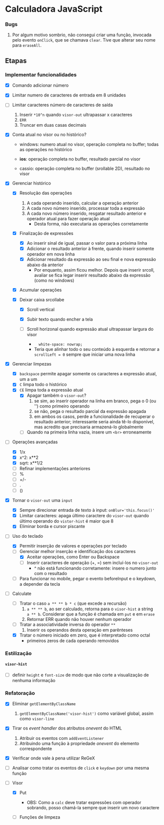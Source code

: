 # Calculadora JavaScript

### Bugs

1. Por algum motivo sombrio, não consegui criar uma função, invocada pelo evento `onClick`, que se chamava `clear`. Tive que alterar seu nome para `eraseAll`.

## Etapas

### Implementar funcionalidades

- [x] Comando adicionar número

- [x] Limitar numero de caracteres de entrada em 8 unidades

- [ ] Limitar caracteres número de caracteres de saída

  1. Inserir `*10^n` quando `visor-out` ultrapassar x caracteres 
  2. `ERR`
  3. Truncar em duas casas decimais

- [x] Conta atual no visor ou no histórico?

  * windows: numero atual no visor, operação completa no buffer; todas as operações no histórico

  * **ios**: operação completa no buffer, resultado parcial no visor
  * cassio: operação completa no buffer (srollable 2D), resultado no visor 
  
- [x] Gerenciar histórico

  - [x] Resolução das operações
    1. A cada operando inserido, calcular a operação anterior
    2. A cada novo número inserido, processar toda a expressão
    3. A cada novo número inserido, resgatar resultado anterior e operador atual para fazer operação atual
       * Desta forma, não executaria as operações corretamente

  - [x] Finalização de expressões
    - [x] Ao inserir sinal de igual, passar o valor para a próxima linha
    - [x] Adicionar o resultado anterior à frente, quando inserir somente operador em nova linha
    - [x] Adicionar resultado da expressão ao seu final e nova expressão abaixo da anterior
      * Por enquanto, assim ficou melhor. Depois que inserir srcoll, avaliar se fica legar inserir resultado abaixo da expressão (como no windows) 

  - [x] Acumular operações

  - [x] Deixar caixa srcollabe

    - [x] Scroll vertical

    - [x] Subir texto quando encher a tela

    - [ ] Scroll horizonal quando expressão atual ultrapassar largura do visor

      * `  white-space: nowrap;`

      - Teria que alinhar todo o seu conteúdo à esquerda e retornar a `scrollLeft = 0` sempre que iniciar uma nova linha
  
- [x] Gerenciar limpezas

  - [x] `backspace` permite apagar somente os caracteres a expressão atual, um a um
  - [x] `C` limpa todo o histórico
  - [x] `CE` limpa toda a expressão atual
    - [x] Apagar também o `visor-out`?
      1. se sim, ao inserir operador na linha em branco, pega o 0  (ou '') como primeiro operando
      2. se não, pega o resultado parcial da expressão apagada
      3. em ambos os casos, perde a funcionalidade de recuperar o resultado anterior; interessante seria ainda tê-lo disponível, mas acredito que precisaria armazená-lo globalmente
    - [ ] Quando na primeira linha vazia, insere um `<br>` erroneamente
  
- [ ] Operações avançadas
  - [x] 1/x
  - [x] x^2: x**2
  - [x] sqrt: x**1/2
  - [ ] Refinar implementações anteriores
  - [ ] %
  - [ ] +/-
  - [ ] .
  - [ ] ()
  
- [x] Tornar o `visor-out` uma `input`

  - [x] Sempre direcionar entrada de texto à input: `onBlur='this.focus()'`
  - [x] Limitar caracteres: apaga último caractere do `visor-out` quando último operando do `vistor-hist` é maior que 8
  - [x] Eliminar borda e cursor piscante

- [ ] Uso do teclado

  - [x] Permitir inserção de valores e operações por teclado
  - [ ] Gerenciar melhor inserção e identificação dos caracteres
    - [x] Aceitar operações, como Enter ou Backspace
    - [ ] Inserir caracteres de operação (+, =) sem incluí-los no `visor-out`
      * ^ não está funcionando corretamente: insere o numero junto com o resultado
  - [ ] Para funcionar no mobile, pegar o evento beforeInput e o keydown, a depender da tecla

- [ ] Calculate

  - [ ] Tratar o caso `a ** ** b * c` (que excede a recursão)
    1. `a ** ** b`, ao ser calculado, retorna para o `visor-hist` a string `a ** b`. Considerar que a função é chamada em `put` e em `erase`
    2. Retornar ERR quando não houver nenhum operador
  - [ ] Tratar a associatividade inversa do operador `**`
    1. Inserir os operandos desta operação em parênteses
  - [x] Tratar o número iniciado em zero, que é interpretado como octal
    * primeiros zeros de cada operando removidos

### Estilização

#### `visor-hist`

- [ ] definir `height` e `font-size` de modo que não corte a visualização de nenhuma informação



### Refatoração

- [x] Eliminar `getElementByClassName`
  1. `getElementByClassName('visor-hist')` como variável global, assim como `visor-line`
  
- [x] Tirar os *event handler* dos atributos *onevent* do HTML
  1. Atribuir os eventos com `addEventListener` 
  2. Atribuindo uma função à propriedade *onevent* do elemento correspondente
  
- [x] Verificar onde vale à pena utilizar ReGeX

- [ ] Analisar como tratar os eventos de `click` e `keydown` por uma mesma função

- [ ] Visor

  - [x] Put
    * OBS: Como a `calc` deve tratar expressões com operador sobrando, posso chamá-la sempre que inserir um novo caractere

  - [ ] Funções de limpeza
